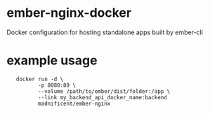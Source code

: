 # ember-nginx-docker
Docker configuration for hosting standalone apps built by ember-cli

# example usage

```
   docker run -d \
          -p 8080:80 \
          --volume /path/to/ember/dist/folder:/app \
          --link my_backend_api_docker_name:backend
          madnificent/ember-nginx
```

